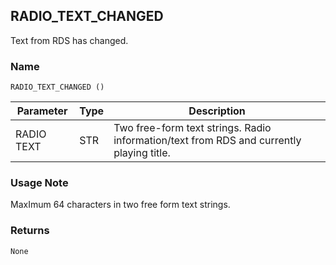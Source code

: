 ## RADIO\_TEXT\_CHANGED

Text from RDS has changed.

### Name

`RADIO_TEXT_CHANGED ()`


| Parameter  | Type | Description                                                                              |
| ---------- | ---- | ---------------------------------------------------------------------------------------- |
| RADIO TEXT | STR  | Two free-form text strings. Radio information/text from RDS and currently playing title. |


### Usage Note

MaxImum 64 characters in two free form text strings.


### Returns

`None`